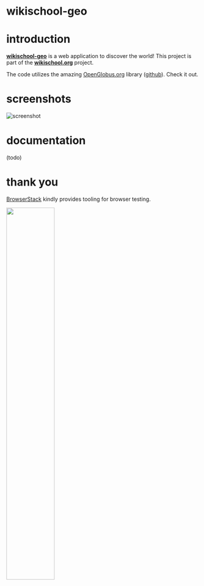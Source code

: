 # wikischool-geo

# introduction

[**wikischool-geo**](https://wikischool.org/app/geo/) is a web application to discover the world! This project is part of the [**wikischool.org**](https://wikischool.org) project.

The code utilizes the amazing [OpenGlobus.org](http://openglobus.org/) library ([github](https://github.com/OpenGlobus/OpenGlobus)). Check it out.

# screenshots

![screenshot](https://wikischool.org/_media/geo-screenshot-002.jpg "screenshot")

# documentation

(todo)

# thank you

[BrowserStack](https://www.browserstack.com/) kindly provides tooling for browser testing.

[<img width="50%" src="https://wikischool.org/_media/browserstack.jpg">](https://www.browserstack.com/)
